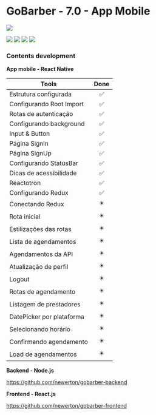 # GoBarber - 7.0 - App Mobile

![](https://hotmart.s3.amazonaws.com/product_contents/5bfd4a97-5e39-4c99-a871-8d3e969769cc/Course_Image01_580x320.jpg)

![](https://img.shields.io/github/stars/newerton/gobarber-app.svg)
![](https://img.shields.io/github/forks/newerton/gobarber-app.svg)
![](https://img.shields.io/github/issues/newerton/gobarber-app.svg)
![](https://img.shields.io/github/license/newerton/gobarber-app.svg)

### Contents development

**App mobile - React Native**

| Tools                     |            Done            |
| ------------------------- | :------------------------: |
| Estrutura configurada     |     :white_check_mark:     |
| Configurando Root Import  |     :white_check_mark:     |
| Rotas de autenticação     |     :white_check_mark:     |
| Configurando background   |     :white_check_mark:     |
| Input & Button            |     :white_check_mark:     |
| Página SignIn             |     :white_check_mark:     |
| Página SignUp             |     :white_check_mark:     |
| Configurando StatusBar    |     :white_check_mark:     |
| Dicas de acessibilidade   |     :white_check_mark:     |
| Reactotron                |     :white_check_mark:     |
| Configurando Redux        |     :white_check_mark:     |
| Conectando Redux          | :eight_pointed_black_star: |
| Rota inicial              | :eight_pointed_black_star: |
| Estilizações das rotas    | :eight_pointed_black_star: |
| Lista de agendamentos     | :eight_pointed_black_star: |
| Agendamentos da API       | :eight_pointed_black_star: |
| Atualização de perfil     | :eight_pointed_black_star: |
| Logout                    | :eight_pointed_black_star: |
| Rotas de agendamento      | :eight_pointed_black_star: |
| Listagem de prestadores   | :eight_pointed_black_star: |
| DatePicker por plataforma | :eight_pointed_black_star: |
| Selecionando horário      | :eight_pointed_black_star: |
| Confirmando agendamento   | :eight_pointed_black_star: |
| Load de agendamentos      | :eight_pointed_black_star: |

**Backend - Node.js**

https://github.com/newerton/gobarber-backend

**Frontend - React.js**

https://github.com/newerton/gobarber-frontend
